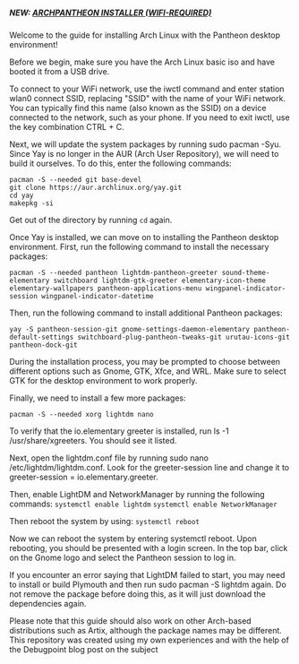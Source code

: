 ##### NEW: [ARCHPANTHEON INSTALLER (WIFI-REQUIRED)](https://github.com/Jecta/ArchPantheon/blob/main/installer.sh)

Welcome to the guide for installing Arch Linux with the Pantheon desktop environment!

Before we begin, make sure you have the Arch Linux basic iso and have booted it from a USB drive.

To connect to your WiFi network, use the iwctl command and enter station wlan0 connect SSID, replacing "SSID" with the name of your WiFi network. You can typically find this name (also known as the SSID) on a device connected to the network, such as your phone. If you need to exit iwctl, use the key combination CTRL + C.

Next, we will update the system packages by running sudo pacman -Syu. Since Yay is no longer in the AUR (Arch User Repository), we will need to build it ourselves. To do this, enter the following commands:

```
pacman -S --needed git base-devel
git clone https://aur.archlinux.org/yay.git
cd yay
makepkg -si
```

Get out of the directory by running `cd` again. 

Once Yay is installed, we can move on to installing the Pantheon desktop environment. First, run the following command to install the necessary packages:

```pacman -S --needed pantheon lightdm-pantheon-greeter sound-theme-elementary switchboard lightdm-gtk-greeter elementary-icon-theme elementary-wallpapers pantheon-applications-menu wingpanel-indicator-session wingpanel-indicator-datetime```

Then, run the following command to install additional Pantheon packages:

```yay -S pantheon-session-git gnome-settings-daemon-elementary pantheon-default-settings switchboard-plug-pantheon-tweaks-git urutau-icons-git pantheon-dock-git```

During the installation process, you may be prompted to choose between different options such as Gnome, GTK, Xfce, and WRL. Make sure to select GTK for the desktop environment to work properly.

Finally, we need to install a few more packages:

```pacman -S --needed xorg lightdm nano```

To verify that the io.elementary greeter is installed, run ls -1 /usr/share/xgreeters. You should see it listed.

Next, open the lightdm.conf file by running sudo nano /etc/lightdm/lightdm.conf. Look for the greeter-session line and change it to greeter-session = io.elementary.greeter.

Then, enable LightDM and NetworkManager by running the following commands:
`systemctl enable lightdm` 
`systemctl enable NetworkManager`

Then reboot the system by using:
`systemctl reboot`

Now we can reboot the system by entering systemctl reboot. Upon rebooting, you should be presented with a login screen. In the top bar, click on the Gnome logo and select the Pantheon session to log in.

If you encounter an error saying that LightDM failed to start, you may need to install or build Plymouth and then run sudo pacman -S lightdm again. Do not remove the package before doing this, as it will just download the dependencies again.

Please note that this guide should also work on other Arch-based distributions such as Artix, although the package names may be different. This repository was created using my own experiences and with the help of the Debugpoint blog post on the subject